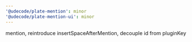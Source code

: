 ```yaml
---
'@udecode/plate-mention': minor
'@udecode/plate-mention-ui': minor
---
```


mention, reintroduce insertSpaceAfterMention, decouple id from pluginKey
